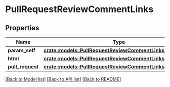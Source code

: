 # PullRequestReviewCommentLinks

## Properties

Name | Type | Description | Notes
------------ | ------------- | ------------- | -------------
**param_self** | [**crate::models::PullRequestReviewCommentLinksSelf**](pull_request_review_comment__links_self.md) |  | 
**html** | [**crate::models::PullRequestReviewCommentLinksHtml**](pull_request_review_comment__links_html.md) |  | 
**pull_request** | [**crate::models::PullRequestReviewCommentLinksPullRequest**](pull_request_review_comment__links_pull_request.md) |  | 

[[Back to Model list]](../README.md#documentation-for-models) [[Back to API list]](../README.md#documentation-for-api-endpoints) [[Back to README]](../README.md)


